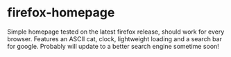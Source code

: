 # firefox-homepage

Simple homepage tested on the latest firefox release, should work for every browser.
Features an ASCII cat, clock, lightweight loading and a search bar for google.
Probably will update to a better search engine sometime soon!
